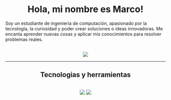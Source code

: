 

<h1 align="center"> 
  Hola, mi nombre es Marco!
</h1>

<p>
 Soy un estudiante de ingenieria de computación, apasionado por la tecnología, la curiosidad y poder crear soluciones o ideas innovadoras. Me encanta aprender nuevas cosas y aplicar mis conocimientos para resolver problemas reales.
</p>

<br/>

<!--<div align="left">
 
 🔭 Estoy trabajando en **a chat app**
 
 🌱 Estoy aprendiendo ****

 💬 Puedes preguntarme sobre **Node.js, React, Firebase, MongoDB... or anything [aquí](https://github.com/madfp/madfp/issues)**

 ⚡ Un dato curioso **Game of Thrones Night's Watch cloaks are made from Ikea rugs**
 
 </div>-->
 
<div align="center"> 
  <a href="mailto:marcoantoniodfp@gmail.com">
    <img src="https://img.shields.io/badge/Gmail-333333?style=for-the-badge&logo=gmail&logoColor=white" />
  </a>
  <!--
  <a href="https://linkedin.com/in/pedro-sales-muniz" target="_blank">
    <img src="https://img.shields.io/badge/LinkedIn-0077B5?style=for-the-badge&logo=linkedin&logoColor=white" target="_blank" />
  </a>
  <a href="https://salesp07.github.io" target="_blank">
     <img src="https://img.shields.io/badge/Portfolio-FF5722?style=for-the-badge&logo=todoist&logoColor=white" target="_blank" />
  </a>
  <a href="https://instagram.com/maarco_04" target="_blank">
     <img src="https://img.shields.io/badge/Instagram-%23E4405F.svg?style=for-the-badge&logo=Instagram&logoColor=white" target="_blank" />
  </a>
  -->
</div>

<hr/>
 
<h2 align="center">Tecnologias y herramientas</h2>
<br/>
<div align="center">
    <img src="https://skillicons.dev/icons?i=react,nextjs,html,css,github,tailwind,git,vscode" />
    <img src="https://skillicons.dev/icons?i=nodejs,python,javascript,typescript" /><br>
</div>
